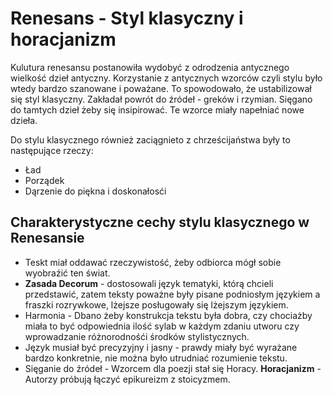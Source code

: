 # Renesans - Styl klasyczny i horacjanizm

Kulutura renesansu postanowiła wydobyć z odrodzenia antycznego wielkość dzieł antyczny. Korzystanie z antycznych wzorców czyli stylu było wtedy bardzo szanowane i poważane. To spowodowało, że ustabilizował się styl klasyczny. Zakładał powrót do źródeł - greków i rzymian. Sięgano do tamtych dzieł żeby się insipirować. Te wzorce miały napełniać nowe dzieła.

Do stylu klasycznego również zaciągnieto z chrześcijaństwa były to następujące rzeczy:
- Ład
- Porządek
- Dąrzenie do piękna i doskonałosći

## Charakterystyczne cechy stylu klasycznego w Renesansie

- Teskt miał oddawać rzeczywistość, żeby odbiorca mógł sobie wyobraźić ten świat.
- **Zasada Decorum** - dostosowali język tematyki, którą chcieli przedstawić, zatem teksty poważne były pisane podniosłym językiem a fraszki rozrywkowe, lżejsze posługowały się lżejszym językiem.
- Harmonia - Dbano żeby konstrukcja tekstu była dobra, czy chociażby miała to być odpowiednia ilość sylab w każdym zdaniu utworu czy wprowadzanie różnorodnośći środków stylistycznych.
- Język musiał być precyzyjny i jasny - prawdy miały być wyrażane bardzo konkretnie, nie można było utrudniać rozumienie tekstu.
- Sięganie do źródeł - Wzorcem dla poezji stał się Horacy. **Horacjanizm** - Autorzy próbują łączyć epikureizm z stoicyzmem. 
